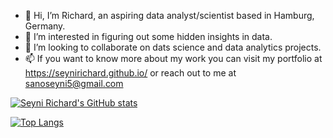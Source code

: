 - 👋 Hi, I’m Richard, an aspiring data analyst/scientist based in Hamburg, Germany.
- 👀 I’m interested in figuring out some hidden insights in data.
- 💞️ I’m looking to collaborate on dats science and data analytics projects.
- 📫 If you want to know more about my work you can visit my portfolio at https://seynirichard.github.io/ or reach out to me at sanoseyni5@gmail.com


[![Seyni Richard's GitHub stats](https://github-readme-stats.vercel.app/api?username=SeyniRichard)](https://github.com/anuraghazra/github-readme-stats)

[![Top Langs](https://github-readme-stats.vercel.app/api/top-langs/?username=SeyniRichard)](https://github.com/anuraghazra/github-readme-stats)



<!---
SeyniRichard/SeyniRichard is a ✨ special ✨ repository because its `README.md` (this file) appears on your GitHub profile.
You can click the Preview link to take a look at your changes.
--->

